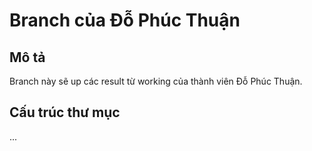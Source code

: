 # Branch của Đỗ Phúc Thuận

## Mô tả

Branch này sẽ up các result từ working của thành viên Đỗ Phúc Thuận.

## Cấu trúc thư mục
...
